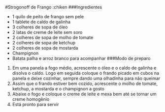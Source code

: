 #Strogonoff de Frango :chiken
###Ingredientes
 - 1 quilo de peito de frango sem pele
 - 1 tablete de caldo de galinha
 - 3 colheres de sopa de óleo
 - 2 latas de creme de leite sem soro
 - 2 colheres de sopa de molho de tomate
 - 2 colheres de sopa de ketchup
 - 2 colheres de sopa de mostarda
 - Champignon
 - Batata palha e arroz branco para acompanhar
###Modo de preparo
 1. Em uma panela a fogo médio, acrescente o óleo e o caldo de galinha e disolva o caldo. Logo em seguida coloque o frando picado em cubos na panela e deixe cozinhar, sempre dando uma olhadinha para não queimar
 2. Assim que o frando estiver bem cozido, acrescente o molho de tomate, ketchup, a mostarda e o champignon a gosto
 3. Abaixe o fogo e coloque o creme de leite e mexa bem até se tornar um creme homogênio
 4. Está pronto para servir 
